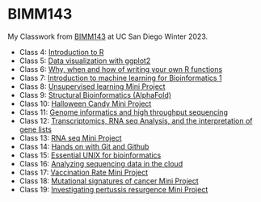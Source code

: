 # BIMM143

My Classwork from [BIMM143](https://github.com/denjigolous/BIMM143_github) at UC San Diego Winter 2023.

- Class 4: [Introduction to R](https://github.com/denjigolous/BIMM143_github/blob/main/Class04/class%204.md)
- Class 5: [Data visualization with ggplot2](https://github.com/denjigolous/BIMM143_github/blob/main/Class05/class05.md)
- Class 6: [Why, when and how of writing your own R functions](https://github.com/denjigolous/BIMM143_github/blob/main/Class06/class06.md)
- Class 7: [Introduction to machine learning for Bioinformatics 1](https://github.com/denjigolous/BIMM143_github/blob/main/Class07/class07.md)
- Class 8: [Unsupervised learning Mini Project](https://github.com/denjigolous/BIMM143_github/blob/main/Class08/Class%208%20Mini%20Project.md)
- Class 9: [Structural Bioinformatics (AlphaFold)](https://github.com/denjigolous/BIMM143_github/blob/main/Class09/Class09.md)
- Class 10: [Halloween Candy Mini Project](https://github.com/denjigolous/BIMM143_github/blob/main/Class10%20(MiniProject)/Class10%20(MiniProject).md)
- Class 11: [Genome informatics and high throughput sequencing](https://github.com/denjigolous/BIMM143_github/blob/main/Class11/lab11.md)
- Class 12: [Transcriptomics, RNA seq Analysis, and the interpretation of gene lists](https://github.com/denjigolous/BIMM143_github/blob/main/Class12/class12and13.md)
- Class 13: [RNA seq Mini Project](https://github.com/denjigolous/BIMM143_github/blob/main/Class13/class13.md)
- Class 14: [Hands on with Git and Github](https://github.com/denjigolous/BIMM143_github/tree/main/Class14)
- Class 15: [Essential UNIX for bioinformatics](https://github.com/denjigolous/BIMM143_github/tree/main/Class15)
- Class 16: [Analyzing sequencing data in the cloud](https://github.com/denjigolous/BIMM143_github/blob/main/Class16/class16.md)
- Class 17: [Vaccination Rate Mini Project](https://github.com/denjigolous/BIMM143_github/blob/main/Class17/Class17_mini_proj.md)
- Class 18: [Mutational signatures of cancer Mini Project]()
- Class 19: [Investigating pertussis resurgence Mini Project](https://github.com/denjigolous/BIMM143_github/blob/main/Class19/clas19miniproj.md)
